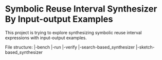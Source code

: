 # Symbolic Reuse Interval Synthesizer By Input-output Examples

This project is trying to explore synthesizing symbolic reuse interval expressions with input-output examples.

File structure:
|-bench
|-run
|-verify
|-search-based_synthesizer
|-sketch-based_synthesizer
